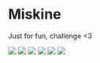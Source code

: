# Miskine
Just for fun, challenge <3

![](https://media.discordapp.net/attachments/829842990272610335/829893943432577044/unknown.png)
![](https://media.discordapp.net/attachments/829842990272610335/829893969831526460/unknown.png)
![](https://media.discordapp.net/attachments/829842990272610335/829894437386715196/unknown.png)
![](https://media.discordapp.net/attachments/829842990272610335/829894523261943828/unknown.png)
![](https://media.discordapp.net/attachments/829842990272610335/829890592984006726/unknown.png)
![](https://media.discordapp.net/attachments/829842990272610335/829888941917732874/unknown.png)
